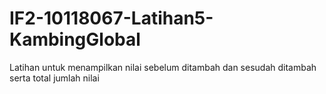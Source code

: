# IF2-10118067-Latihan5-KambingGlobal
Latihan untuk menampilkan nilai sebelum ditambah dan sesudah ditambah serta total jumlah nilai
